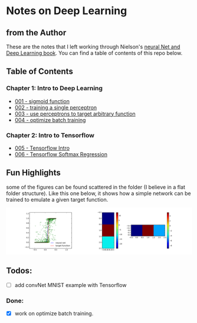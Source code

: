 # Notes on Deep Learning

## from the Author

These are the notes that I left working through Nielson's [neural Net and Deep Learning book](https://neuralnetworksanddeeplearning.com). You can find a table of contents of this repo below.

## Table of Contents
### Chapter 1: Intro to Deep Learning
- [001 - sigmoid function](Ch1%20intro%20to%20deep%20learning/001%20-%20sigmoid%20function.ipynb)
- [002 - training a single perceptron](Ch1%20intro%20to%20deep%20learning/002%20-%20training%20a%20single%20perceptron.ipynb)
- [003 - use perceptrons to target arbitrary function](Ch1%20intro%20to%20deep%20learning/003%20-%20use%20perceptrons%20to%20target%20arbitrary%20function.ipynb)
- [004 - optimize batch training](Ch1%20intro%20to%20deep%20learning/004%20-%20optimize%20batch%20training.ipynb)

### Chapter 2: Intro to Tensorflow
- [005 - Tensorflow Intro](Ch2%20Intro%20to%20Tensorflow/005%20-%20Tensorflow%20Intro.ipynb)
- [006 - Tensorflow Softmax Regression](Ch2%20Intro%20to%20Tensorflow/006%20-%20Tensorflow%20Softmax%20Regression.ipynb)

## Fun Highlights

some of the figures can be found scattered in the folder (I believe in a flat folder 
structure). Like this one below, it shows how a simple network can be trained 
to emulate a given target function.

[![network trained to emulate function](trained%20neural%20net%20emulate%20a%20step%20function.png)](004%20-%20optimize%20batch%20training.ipynb)

## Todos:

- [ ] add convNet MNIST example with Tensorflow

### Done:

- [x] work on optimize batch training.
